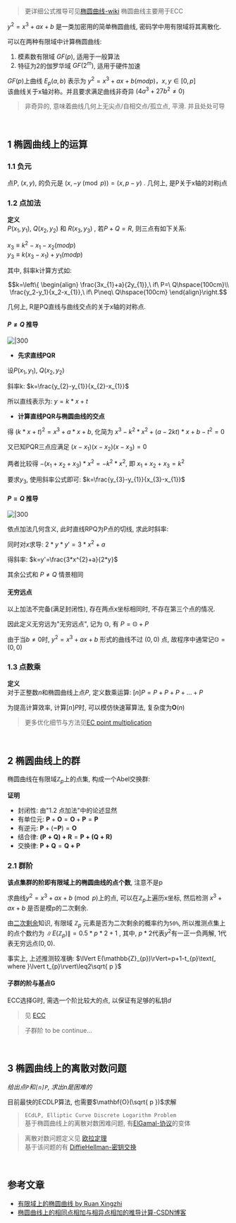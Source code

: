 > 更详细公式推导可见[椭圆曲线-wiki](https://zh.wikipedia.org/wiki/%E6%A4%AD%E5%9C%86%E6%9B%B2%E7%BA%BF)
> 椭圆曲线主要用于ECC

$y^2 = x^3+ ax+b$ 是一类加密用的简单椭圆曲线, 密码学中用有限域将其离散化.

可以在两种有限域中计算椭圆曲线:
1. 模素数有限域 $GF(p)$, 适用于一般算法
2. 特征为2的伽罗华域 $GF(2^m)$, 适用于硬件加速

$GF(p)$上曲线 $E_p(a,b)$ 表示为 $y^2 = x^3+ax+b(mod p)，x,y\in[0,p]$  
该曲线关于x轴对称。并且要求满足曲线非奇异 ($4a^3+27b^{2} \ne0$)

> 非奇异的, 意味着曲线几何上无尖点/自相交点/孤立点, 平滑. 并且处处可导

<br>

## 1 椭圆曲线上的运算

### 1.1 负元

点P, $(x,y)$, 的负元是 $(x,-y \pmod p) =(x,p-y)$ . 几何上, 是P关于x轴的对称j点

### 1.2 点加法

**定义**  
$P(x_{1},y_{1})$, $Q(x_{2},y_{2})$ 和 $R(x_{3},y_{3})$ , 若$P+Q = R$, 则三点有如下关系:

$x_3≡k^2-x_1-x_2(mod p)$  
$y_3≡k(x_{3}-x_{1})+y_{1}(mod p)$

其中, 斜率k计算方式如:

$$k=\left\{
\begin{align}
\frac{3x_{1}+a}{2y_{1}},\ if\ P=\ Q\hspace{100cm}\\
\frac{y_2-y_1}{x_2-x_{1}},\ if\ P\neq\ Q\hspace{100cm}
\end{align}\right.$$

几何上, R是PQ直线与曲线交点的关于x轴的对称点.  

#### $P\neq Q$ 推导

![|300](../../../attach/Pasted%20image%2020230428183423.png)

- **先求直线PQR**

设$P(x_{1}, y_{1})$, $Q(x_{2}, y_{2})$

斜率k: $k=\frac{y_{2}-y_{1}}{x_{2}-x_{1}}$

所以直线表示为: $y=k*x+t$

- **计算直线PQR与椭圆曲线的交点**

得 $(k*x+t)^2=x^3+a*x+b$, 化简为 $x^3-k^2*x^2+(a-2kt)*x+b-t^2=0$

又已知PQR三点应满足 $(x-x_{1})(x-x_{2})(x-x_{3})=0$

两者比较得 $-(x_{1}+x_{2}+x_{3})*x^2=-k^{2}*x^2$, 即 $x_{1}+x_{2}+x_{3}=k^2$

要求$y_{3}$, 使用斜率公式即可: $k=\frac{y_{3}-y_{1}}{x_{3}-x_{1}}$

#### $P=Q$ 推导

![|300](../../../attach/Pasted%20image%2020230428183404.png)

依点加法几何含义, 此时直线RPQ为P点的切线, 求此时斜率:  

同时对$x$求导: $2*y*y'=3*x^{2}+a$  

得斜率: $k=y'=\frac{3*x^{2}+a}{2*y}$

其余公式和 $P\neq Q$ 情景相同

#### 无穷远点

以上加法不完备(满足封闭性), 存在两点x坐标相同时, 不存在第三个点的情况. 

因此定义无穷远为"无穷远点", 记为 $\mathbb{O}$, 有 $P=\mathbb{O}+P$

由于当$b\neq{0}$时, $y^2=x^3+ax+b$ 形式的曲线不过 $(0, 0)$ 点, 故程序中通常记$\mathbb{O}=(0, 0)$

### 1.3 点数乘
**定义**  
对于正整数$n$和椭圆曲线上点$P$, 定义数乘运算: $[n]P=P+P+P+\dots+P$

为提高计算效率, 计算$[n]P$时, 可以模仿快速幂算法, 复杂度为$\mathbf{O}(n)$

> 更多优化细节与方法见[EC point multiplication](https://en.wikipedia.org/wiki/Elliptic_curve_point_multiplication)

<br>

## 2 椭圆曲线上的群

椭圆曲线在有限域$\mathbb{Z}_{p}$上的点集, 构成一个Abel交换群:

**证明**  
- 封闭性: 由"1.2 点加法"中的论述显然
- 有单位元: $\mathbf{P}+\mathbf{O}=\mathbf{O}+\mathbf{P}=\mathbf{P}$
- 有逆元: $\mathbf{P}+(\mathbf{-P})=\mathbf{O}$
- 结合律: $\mathbf{(P+Q)+R}=\mathbf{P+(Q+R)}$
- 交换律: $\mathbf{P+Q}=\mathbf{Q+P}$

### 2.1 群阶
**该点集群的阶即有限域上的椭圆曲线的点个数**, 注意不是p

求曲线$y^{2}=x^{3}+ax+b\pmod p$上的点, 可以在$\mathbb{Z}_{p}$上遍历x坐标, 然后检测 $x^3+ax+b$ 是否是模p的二次剩余.  

由[二次剩余](../../../数论/二次剩余.md)知识, 有限域 $\mathbb{Z}_{p}$ 元素是否为二次剩余的概率约为`50%`, 所以推测点集上的点个数约为 $\lVert E(\mathbb{Z}_{p})\rVert=0.5*p*2+1$ , 其中, $p*2$代表$y^2$有一正一负两解, 1代表无穷远点$(0,0)$.

事实上, 上述推测较准确: $\lVert E(\mathbb{Z}_{p})\rVert=p+1-t_{p}\text{,  where  }\lvert t_{p}\rvert\leq2\sqrt{ p }$

#### 子群的阶与基点G

ECC选择G时, 需选一个阶比较大的点, 以保证有足够的私钥$d$

> 见 [ECC](../../../密码学/公钥密码/ECC/ECC.md)

> 子群阶 to be continue...

<br>

## 3 椭圆曲线上的离散对数问题

*给出点`P`和`[n]P`, 求出n是困难的*

目前最快的ECDLP算法, 也需要$\mathbf{O}(\sqrt{ p })$求解

> `ECdLP, Elliptic Curve Discrete Logarithm Problem`  
> 基于椭圆曲线上的离散对数困难问题, 有[ElGamal-协议](../../../密码学/公钥密码/ElGamal-协议.md)的变体

> 离散对数问题定义见 [欧拉定理](../../../数论/欧拉定理.md)  
> 基于该问题的有 [DiffieHellman-密钥交换](../../../密码学/公钥密码/DiffieHellman-密钥交换.md)

<br>

## 参考文章

- [有限域上的椭圆曲线 by Ruan Xingzhi](https://www.ruanx.net/elliptic-curve/)
- [椭圆曲线上的相同点相加与相异点相加的推导计算-CSDN博客](https://blog.csdn.net/guyongqiangx/article/details/121793398)